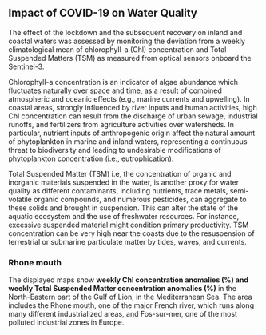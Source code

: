 ## Impact of COVID-19 on Water Quality

The effect of the lockdown and the subsequent recovery on inland and coastal waters was assessed by monitoring the deviation from a weekly climatological mean of chlorophyll-a (Chl) concentration and Total Suspended Matters (TSM) as measured from optical sensors onboard the Sentinel-3.

Chlorophyll-a concentration is an indicator of algae abundance which fluctuates naturally over space and time, as a result of combined atmospheric and oceanic effects (e.g., marine currents and upwelling). In coastal areas, strongly influenced by river inputs and human activities, high Chl concentration can result from the discharge of urban sewage, industrial runoffs, and fertilizers from agriculture activities over watersheds. In particular, nutrient inputs of anthropogenic origin affect the natural amount of phytoplankton in marine and inland waters, representing a continuous threat to biodiversity and leading to undesirable modifications of phytoplankton concentration (i.e., eutrophication).

Total Suspended Matter (TSM) i.e, the concentration of organic and inorganic materials suspended in the water, is another proxy for water quality as different contaminants, including nutrients, trace metals, semi-volatile organic compounds, and numerous pesticides, can aggregate to these solids and brought in suspension. This can alter the state of the aquatic ecosystem and the use of freshwater resources. For instance, excessive suspended material might condition primary productivity. TSM concentration can be very high near the coasts due to the resuspension of terrestrial or submarine particulate matter by tides, waves, and currents.

### Rhone mouth

The displayed maps show **weekly Chl concentration anomalies (%) and weekly Total Suspended Matter concentration anomalies (%)** in the North-Eastern part of the Gulf of Lion, in the Mediterranean Sea. The area includes the Rhone mouth, one of the major French river, which runs along many different industrialized areas, and Fos-sur-mer, one of the most polluted industrial zones in Europe.

